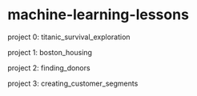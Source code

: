 # machine-learning-lessons

project 0: titanic_survival_exploration

project 1: boston_housing

project 2: finding_donors

project 3: creating_customer_segments
